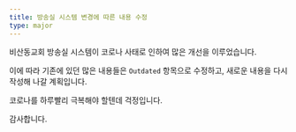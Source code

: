 ```yaml
---
title: 방송실 시스템 변경에 따른 내용 수정
type: major
---
```


비산동교회 방송실 시스템이 코로나 사태로 인하여 많은 개선을 이루었습니다. 

이에 따라 기존에 있던 많은 내용들은 ```Outdated``` 항목으로 수정하고, 새로운 내용을 다시 작성해 나갈 계획입니다. 

코로나를 하루빨리 극복해야 할텐데 걱정입니다. 

감사합니다. 